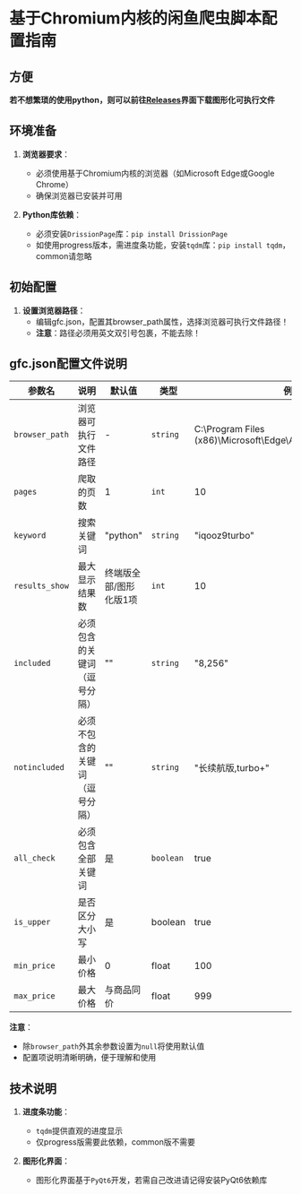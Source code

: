 # 基于Chromium内核的闲鱼爬虫脚本配置指南

## 方便

**若不想繁琐的使用python，则可以前往[Releases](https://github.com/MiankeStar/Goofisher/releases)界面下载图形化可执行文件**

## 环境准备

1. ​**浏览器要求**：
   - 必须使用基于Chromium内核的浏览器（如Microsoft Edge或Google Chrome）
   - 确保浏览器已安装并可用

2. ​**Python库依赖**：
   - 必须安装`DrissionPage`库：`pip install DrissionPage`
   - 如使用progress版本，需进度条功能，安装`tqdm`库：`pip install tqdm`，common请忽略

## 初始配置

1. ​**设置浏览器路径**：
   - 编辑gfc.json，配置其browser_path属性，选择浏览器可执行文件路径！
   - ​**注意**：路径必须用英文双引号包裹，不能去除！

## gfc.json配置文件说明

| 参数名 | 说明 | 默认值 | 类型 | 例子 |
|--------|------|--------|------|------|
| `browser_path`| 浏览器可执行文件路径 | - | `string` | C:\Program Files (x86)\Microsoft\Edge\Application\msedge.exe |
| `pages` | 爬取的页数 | 1 | `int` | 10 |
| `keyword` | 搜索关键词 | "python" | `string` | "iqooz9turbo" |
| `results_show` | 最大显示结果数 | 终端版全部/图形化版1项 | `int` | 10 |
| `included` | 必须包含的关键词（逗号分隔） | "" | `string` | "8,256" |
| `notincluded` | 必须不包含的关键词（逗号分隔） | "" | `string` | "长续航版,turbo+" |
| `all_check` | 必须包含全部关键词 | 是 | `boolean` | true |
| `is_upper` | 是否区分大小写 | 是 | boolean | true |
| `min_price` | 最小价格 | 0 | float | 100 |
| `max_price` | 最大价格 | 与商品同价 | float | 999 |

**注意**：
- 除`browser_path`外其余参数设置为`null`将使用默认值
- 配置项说明清晰明确，便于理解和使用

## 技术说明

1. ​**进度条功能**：
   - `tqdm`提供直观的进度显示
   - 仅progress版需要此依赖，common版不需要

2. **图形化界面**：
   - 图形化界面基于`PyQt6`开发，若需自己改进请记得安装PyQt6依赖库

